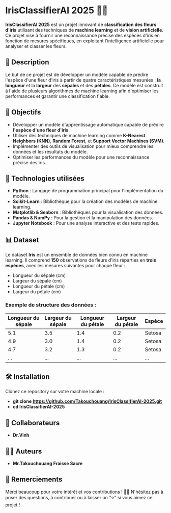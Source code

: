 # IrisClassifierAI 2025 🌿🤖

**IrisClassifierAI 2025** est un projet innovant de **classification des fleurs d'iris** utilisant des techniques de **machine learning** et de **vision artificielle**. Ce projet vise à fournir une reconnaissance précise des espèces d'iris en fonction de mesures spécifiques, en exploitant l'intelligence artificielle pour analyser et classer les fleurs.

## 📌 Description

Le but de ce projet est de développer un modèle capable de prédire l'espèce d'une fleur d'iris à partir de quatre caractéristiques mesurées : **la longueur** et la **largeur** des **sépales** et des **pétales**. Ce modèle est construit à l'aide de plusieurs algorithmes de machine learning afin d'optimiser les performances et garantir une classification fiable.

## 🚀 Objectifs

- Développer un modèle d'apprentissage automatique capable de prédire **l'espèce d'une fleur d'iris**.
- Utiliser des techniques de machine learning comme **K-Nearest Neighbors (KNN)**, **Random Forest**, et **Support Vector Machines (SVM)**.
- Implémenter des outils de visualisation pour mieux comprendre les données et les résultats du modèle.
- Optimiser les performances du modèle pour une reconnaissance précise des iris.

## 🔧 Technologies utilisées

- **Python** : Langage de programmation principal pour l'implémentation du modèle.
- **Scikit-Learn** : Bibliothèque pour la création des modèles de machine learning.
- **Matplotlib & Seaborn** : Bibliothèques pour la visualisation des données.
- **Pandas & NumPy** : Pour la gestion et la manipulation des données.
- **Jupyter Notebook** : Pour une analyse interactive et des tests rapides.

## 📊 Dataset

Le dataset **Iris** est un ensemble de données bien connu en machine learning. Il comprend **150** observations de fleurs d'iris réparties en **trois espèces**, avec les mesures suivantes pour chaque fleur :

- Longueur du sépale (cm)
- Largeur du sépale (cm)
- Longueur du pétale (cm)
- Largeur du pétale (cm)

### Exemple de structure des données :

| Longueur du sépale | Largeur du sépale | Longueur du pétale | Largeur du pétale | Espèce |
|--------------------|-------------------|--------------------|-------------------|--------|
| 5.1                | 3.5               | 1.4                | 0.2               | Setosa |
| 4.9                | 3.0               | 1.4                | 0.2               | Setosa |
| 4.7                | 3.2               | 1.3                | 0.2               | Setosa |
| ...                | ...               | ...                | ...               | ...    |

## 🛠️ Installation

Clonez ce repository sur votre machine locale :

- **git clone https://github.com/Takouchouang/IrisClassifierAI-2025.git**
- **cd IrisClassifierAI-2025**
## 🤝 Collaborateurs
- **Dr.Vinh** 

## 👨‍💻 Auteurs
- **Mr.Takouchouang Fraisse Sacre**  

## 💬 Remerciements
Merci beaucoup pour votre intérêt et vos contributions ! 🌿🤖 N'hésitez pas à poser des questions, à contribuer ou à laisser un "⭐" si vous aimez ce projet !
